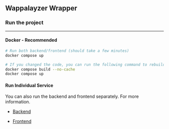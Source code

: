 ## Wappalayzer Wrapper

### Run the project

---

#### Docker - Recommended

```bash
# Run both backend/frontend (should take a few minutes)
docker compose up

# If you changed the code, you can run the following command to rebuild the images
docker compose build --no-cache
docker compose up
```

#### Run Individual Service

You can also run the backend and frontend separately. For more information.

- [Backend](backend/README.md)

- [Frontend](frontend/README.md)
